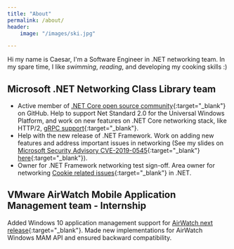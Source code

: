 ```yaml
---
title: "About"
permalink: /about/
header:
    image: "/images/ski.jpg"

---
```


Hi my name is Caesar, I'm a Software Engineer in .NET networking team. In my spare time, I like *swimming*, *reading*, and developing my cooking skills :)

## Microsoft .NET Networking Class Library team

- Active member of [.NET Core open source community](https://github.com/dotnet/corefx/commits?author=caesar1995){:target="_blank"} on GitHub. Help to support Net Standard 2.0 for the Universal Windows Platform, and work on new features on .NET Core networking stack, like HTTP/2, [gRPC support](https://www.slideshare.net/slideshow/embed_code/key/7IRgDjTcQn2tMx){:target="_blank"}.
- Help with the new release of .NET Framework. Work on adding new features and address important issues in networking (See my slides on [Microsoft Security Advisory CVE-2019-0545](https://github.com/dotnet/corefx/issues/34428){:target="_blank"} [here](https://www.slideshare.net/slideshow/embed_code/key/noaymgve4LcnFw){:target="_blank"}).
- Owner for .NET Framework networking test sign-off. Area owner for networking [Cookie related issues](https://github.com/dotnet/corefx/issues/29651){:target="_blank"} in .NET.

## VMware AirWatch Mobile Application Management team - Internship

Added Windows 10 application management support for [AirWatch next release](https://www.air-watch.com/capabilities/windows-10-management/){:target="_blank"}. Made new implementations for AirWatch Windows MAM API and ensured backward compatibility.
